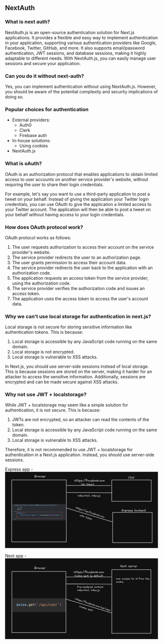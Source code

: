 ## NextAuth

### What is next auth?

NextAuth.js is an open-source authentication solution for Next.js applications. It provides a flexible and easy way to implement authentication in your application, supporting various authentication providers like Google, Facebook, Twitter, GitHub, and more. It also supports email/password authentication, JWT sessions, and database sessions, making it highly adaptable to different needs. With NextAuth.js, you can easily manage user sessions and secure your application.

### Can you do it without next-auth?

Yes, you can implement authentication without using NextAuth.js. However, you should be aware of the potential complexity and security implications of doing so.

### Popular choices for authentication

- External providers:
  - Auth0
  - Clerk
  - Firebase auth
- In-house solutions:
  - Using cookies
- NextAuth.js

### What is oAuth?

OAuth is an authorization protocol that enables applications to obtain limited access to user accounts on another service provider's website, without requiring the user to share their login credentials.

For example, let's say you want to use a third-party application to post a tweet on your behalf. Instead of giving the application your Twitter login credentials, you can use OAuth to give the application a limited access to your Twitter account. The application will then be able to post a tweet on your behalf without having access to your login credentials.

### How does OAuth protocol work?

OAuth protocol works as follows:

1. The user requests authorization to access their account on the service provider's website.
2. The service provider redirects the user to an authorization page.
3. The user grants permission to access their account data.
4. The service provider redirects the user back to the application with an authorization code.
5. The application requests an access token from the service provider, using the authorization code.
6. The service provider verifies the authorization code and issues an access token.
7. The application uses the access token to access the user's account data.

### Why we can't use local storage for authentication in next.js?

Local storage is not secure for storing sensitive information like authentication tokens. This is because:

1. Local storage is accessible by any JavaScript code running on the same domain.
2. Local storage is not encrypted.
3. Local storage is vulnerable to XSS attacks.

In Next.js, you should use server-side sessions instead of local storage. This is because sessions are stored on the server, making it harder for an attacker to access the sensitive information. Additionally, sessions are encrypted and can be made secure against XSS attacks.

### Why not use JWT + localstorage?

While JWT + localstorage may seem like a simple solution for authentication, it is not secure. This is because:

1. JWTs are not encrypted, so an attacker can read the contents of the token.
2. Local storage is accessible by any JavaScript code running on the same domain.
3. Local storage is vulnerable to XSS attacks.

Therefore, it is not recommended to use JWT + localstorage for authentication in a Next.js application. Instead, you should use server-side sessions.

Express app - 
![Express](image.png)

Next app - 
![Next](image-1.png)